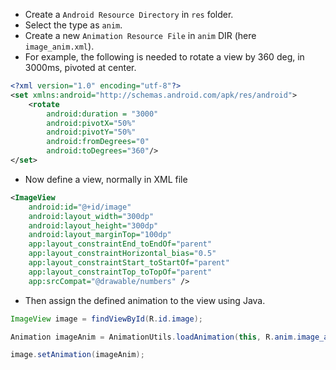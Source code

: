 - Create a `Android Resource Directory` in `res` folder.  
- Select the type as `anim`.  
- Create a new `Animation Resource File` in `anim` DIR (here `image_anim.xml`).  
- For example, the following is needed to rotate a view by 360 deg, in 3000ms, pivoted at center.  
```xml  
<?xml version="1.0" encoding="utf-8"?>  
<set xmlns:android="http://schemas.android.com/apk/res/android">  
    <rotate        
	    android:duration = "3000"        
	    android:pivotX="50%"  
        android:pivotY="50%"       
        android:fromDegrees="0"        
        android:toDegrees="360"/>
</set>  
```

- Now define a view, normally in XML file
```xml
<ImageView  
    android:id="@+id/image"  
    android:layout_width="300dp"  
    android:layout_height="300dp"  
    android:layout_marginTop="100dp"  
    app:layout_constraintEnd_toEndOf="parent"  
    app:layout_constraintHorizontal_bias="0.5"  
    app:layout_constraintStart_toStartOf="parent"  
    app:layout_constraintTop_toTopOf="parent"  
    app:srcCompat="@drawable/numbers" />
```

- Then assign the defined animation to the view using Java.
```java
ImageView image = findViewById(R.id.image);

Animation imageAnim = AnimationUtils.loadAnimation(this, R.anim.image_anim);

image.setAnimation(imageAnim);
```